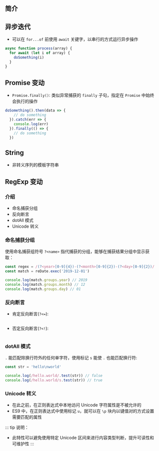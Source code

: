 ## 简介


## 异步迭代

+ 可以在 `for...of` 前使用 `await` 关键字，以串行的方式运行异步操作

```js
async function process(array) {
  for await (let i of array) {
    doSomething(i)
  }
}
```


## Promise 变动

+ `Promise.finally()`: 类似异常捕获的 `finally` 子句，指定在 `Promise` 中始终会执行的操作

```js
doSomething().then(data => {
    // do something
  }).catch(err => {
    console.log(err)
  }).finally(() => {
    // do something
  })
```


## String

+ 非转义序列的模板字符串


## RegExp 变动

### 介绍

+ 命名捕获分组
+ 反向断言
+ dotAll 模式
+ Unicode 转义


### 命名捕获分组

使用命名捕获组符号 `?<name>` 指代捕获的分组，能够在捕获结果分组中显示获取：

```js
const regex = /(?<year>[0-9]{4})-(?<month>[0-9]{2})-(?<day>[0-9]{2})/
const match = reDate.exec('2019-12-01')

console.log(match.groups.year) // 2019
console.log(match.groups.month) // 12
console.log(match.groups.day) // 01
```

### 反向断言

+ 肯定反向断言(`?<=`): 

```js

```

+ 否定反向断言(`?<!`): 

```js

```


### dotAll 模式

`.` 能匹配除换行符外的任何单字符，使用标记 `s` 能使 `.` 也能匹配换行符:

```js
const str = 'hello\nworld'

console.log(/hello.world/.test(str)) // false
console.log(/hello.world/s.test(str)) // true
```

### Unicode 转义

+ 在此之前，在正则表达式中本地访问 Unicode 字符属性是不被允许的
+ ES9 中，在正则表达式中使用标记 `u`，就可以在 `\p` 块内以键值对的方式设置需要匹配的属性


::: tip 说明：
+ 此特性可以避免使用特定 Unicode 区间来进行内容类型判断，提升可读性和可维护性
:::